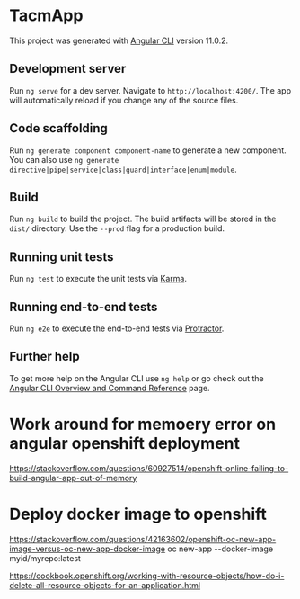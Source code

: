 # TacmApp

This project was generated with [Angular CLI](https://github.com/angular/angular-cli) version 11.0.2.

## Development server

Run `ng serve` for a dev server. Navigate to `http://localhost:4200/`. The app will automatically reload if you change any of the source files.

## Code scaffolding

Run `ng generate component component-name` to generate a new component. You can also use `ng generate directive|pipe|service|class|guard|interface|enum|module`.

## Build

Run `ng build` to build the project. The build artifacts will be stored in the `dist/` directory. Use the `--prod` flag for a production build.

## Running unit tests

Run `ng test` to execute the unit tests via [Karma](https://karma-runner.github.io).

## Running end-to-end tests

Run `ng e2e` to execute the end-to-end tests via [Protractor](http://www.protractortest.org/).

## Further help

To get more help on the Angular CLI use `ng help` or go check out the [Angular CLI Overview and Command Reference](https://angular.io/cli) page.


# Work around for memoery error on angular openshift deployment
https://stackoverflow.com/questions/60927514/openshift-online-failing-to-build-angular-app-out-of-memory

# Deploy docker image to openshift
https://stackoverflow.com/questions/42163602/openshift-oc-new-app-image-versus-oc-new-app-docker-image
oc new-app --docker-image myid/myrepo:latest


https://cookbook.openshift.org/working-with-resource-objects/how-do-i-delete-all-resource-objects-for-an-application.html